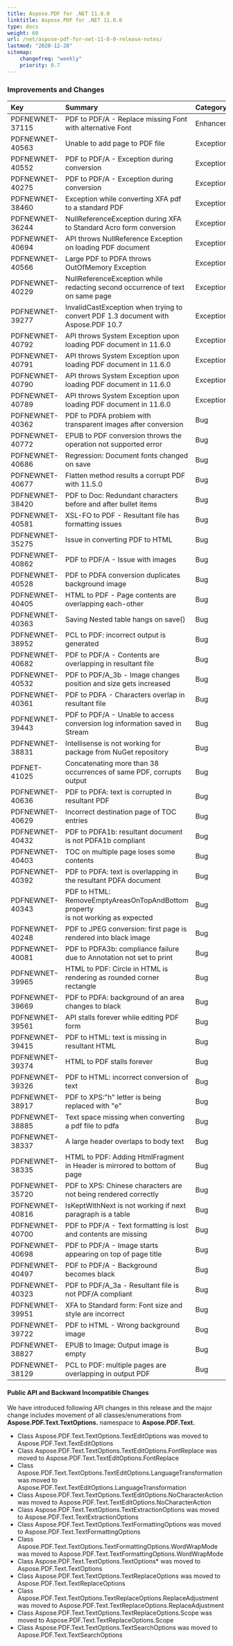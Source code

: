 ```yaml
---
title: Aspose.PDF for .NET 11.8.0
linktitle: Aspose.PDF for .NET 11.8.0
type: docs
weight: 60
url: /net/aspose-pdf-for-net-11-8-0-release-notes/
lastmod: "2020-12-28"
sitemap:
    changefreq: "weekly"
    priority: 0.7
---
```


### **Improvements and Changes**

|**Key**|**Summary**|**Category**|
| :- | :- | :- |
|PDFNEWNET-37115|PDF to PDF/A - Replace missing Font with alternative Font|Enhancement|
|PDFNEWNET-40563|Unable to add page to PDF file|Exception|
|PDFNEWNET-40552|PDF to PDF/A - Exception during conversion|Exception|
|PDFNEWNET-40275|PDF to PDF/A - Exception during conversion|Exception|
|PDFNEWNET-38460|Exception while converting XFA pdf to a standard PDF|Exception|
|PDFNEWNET-36244|NullReferenceException during XFA to Standard Acro form conversion|Exception|
|PDFNEWNET-40694|API throws NullReference Exception on loading PDF document|Exception|
|PDFNEWNET-40566|Large PDF to PDFA throws OutOfMemory Exception|Exception|
|PDFNEWNET-40229|NullReferenceException while redacting second occurrence of text on same page|Exception|
|PDFNEWNET-39277|InvalidCastException when trying to convert PDF 1.3 document with Aspose.PDF 10.7|Exception|
|PDFNEWNET-40792|API throws System Exception upon loading PDF document in 11.6.0|Exception|
|PDFNEWNET-40791|API throws System Exception upon loading PDF document in 11.6.0|Exception|
|PDFNEWNET-40790|API throws System Exception upon loading PDF document in 11.6.0|Exception|
|PDFNEWNET-40789|API throws System Exception upon loading PDF document in 11.6.0|Exception|
|PDFNEWNET-40362|PDF to PDFA problem with transparent images after conversion|Bug|
|PDFNEWNET-40772|EPUB to PDF conversion throws the operation not supported error|Bug|
|PDFNEWNET-40686|Regression: Document fonts changed on save|Bug|
|PDFNEWNET-40677|Flatten method results a corrupt PDF with 11.5.0|Bug|
|PDFNEWNET-38420|PDF to Doc: Redundant characters before and after bullet items|Bug|
|PDFNEWNET-40581|XSL-FO to PDF - Resultant file has formatting issues|Bug|
|PDFNEWNET-35275|Issue in converting PDF to HTML|Bug|
|PDFNEWNET-40862|PDF to PDF/A - Issue with images|Bug|
|PDFNEWNET-40528|PDF to PDFA conversion duplicates background image|Bug|
|PDFNEWNET-40405|HTML to PDF - Page contents are overlapping each-other|Bug|
|PDFNEWNET-40363|Saving Nested table hangs on save()|Bug|
|PDFNEWNET-38952|PCL to PDF: incorrect output is generated|Bug|
|PDFNEWNET-40682|PDF to PDF/A - Contents are overlapping in resultant file|Bug|
|PDFNEWNET-40532|PDF to PDF/A_3b - Image changes position and size gets increased|Bug|
|PDFNEWNET-40361|PDF to PDFA - Characters overlap in resultant file|Bug|
|PDFNEWNET-39443|PDF to PDF/A - Unable to access conversion log information saved in Stream|Bug|
|PDFNEWNET-38831|Intellisense is not working for package from NuGet repository|Bug|
|PDFNET-41025|Concatenating more than 38 occurrences of same PDF, corrupts output|Bug|
|PDFNEWNET-40636|PDF to PDFA: text is corrupted in resultant PDF|Bug|
|PDFNEWNET-40629|Incorrect destination page of TOC entries|Bug|
|PDFNEWNET-40432|PDF to PDFA1b: resultant document is not PDFA1b compliant|Bug|
|PDFNEWNET-40403|TOC on multiple page loses some contents|Bug|
|PDFNEWNET-40392|PDF to PDFA: text is overlapping in the resultant PDFA document|Bug|
|PDFNEWNET-40343|PDF to HTML: RemoveEmptyAreasOnTopAndBottom property <br>is not working as expected|Bug|
|PDFNEWNET-40248|PDF to JPEG conversion: first page is rendered into black image|Bug|
|PDFNEWNET-40081|PDF to PDFA3b: compliance failure due to Annotation not set to print|Bug|
|PDFNEWNET-39965|HTML to PDF: Circle in HTML is rendering as rounded corner rectangle|Bug|
|PDFNEWNET-39669|PDF to PDFA: background of an area changes to black|Bug|
|PDFNEWNET-39561|API stalls forever while editing PDF form|Bug|
|PDFNEWNET-39415|PDF to HTML: text is missing in resultant HTML|Bug|
|PDFNEWNET-39374|HTML to PDF stalls forever|Bug|
|PDFNEWNET-39326|PDF to HTML: incorrect conversion of text|Bug|
|PDFNEWNET-38917|PDF to XPS:"h" letter is being replaced with "e"|Bug|
|PDFNEWNET-38885|Text space missing when converting a pdf file to pdfa|Bug|
|PDFNEWNET-38337|A large header overlaps to body text|Bug|
|PDFNEWNET-38335|HTML to PDF: Adding HtmlFragment in Header is mirrored to bottom of page|Bug|
|PDFNEWNET-35720|PDF to XPS: Chinese characters are not being rendered correctly|Bug|
|PDFNEWNET-40816|IsKeptWithNext is not working if next paragraph is a table|Bug|
|PDFNEWNET-40700|PDF to PDF/A - Text formatting is lost and contents are missing|Bug|
|PDFNEWNET-40698|PDF to PDF/A - Image starts appearing on top of page title|Bug|
|PDFNEWNET-40497|PDF to PDF/A - Background becomes black|Bug|
|PDFNEWNET-40323|PDF to PDF/A_3a - Resultant file is not PDF/A compliant|Bug|
|PDFNEWNET-39951|XFA to Standard form: Font size and style are incorrect|Bug|
|PDFNEWNET-39722|PDF to HTML - Wrong background image|Bug|
|PDFNEWNET-38827|EPUB to Image: Output image is empty|Bug|
|PDFNEWNET-38129|PCL to PDF: multiple pages are overlapping in output PDF|Bug|
#### **Public API and Backward Incompatible Changes**
We have introduced following API changes in this release and the major change includes movement of all classes/enumerations from **Aspose.PDF.Text.TextOptions.** namespace to **Aspose.PDF.Text.**

- Class Aspose.PDF.Text.TextOptions.TextEditOptions was moved to Aspose.PDF.Text.TextEditOptions
- Class Aspose.PDF.Text.TextOptions.TextEditOptions.FontReplace was moved to Aspose.PDF.Text.TextEditOptions.FontReplace
- Class Aspose.PDF.Text.TextOptions.TextEditOptions.LanguageTransformation was moved to Aspose.PDF.Text.TextEditOptions.LanguageTransformation
- Class Aspose.PDF.Text.TextOptions.TextEditOptions.NoCharacterAction was moved to Aspose.PDF.Text.TextEditOptions.NoCharacterAction
- Class Aspose.PDF.Text.TextOptions.TextExtractionOptions was moved to Aspose.PDF.Text.TextExtractionOptions
- Class Aspose.PDF.Text.TextOptions.TextFormattingOptions was moved to Aspose.PDF.Text.TextFormattingOptions
- Class Aspose.PDF.Text.TextOptions.TextFormattingOptions.WordWrapMode was moved to Aspose.PDF.Text.TextFormattingOptions.WordWrapMode
- Class Aspose.PDF.Text.TextOptions.TextOptions* was moved to Aspose.PDF.Text.TextOptions
- Class Aspose.PDF.Text.TextOptions.TextReplaceOptions was moved to Aspose.PDF.Text.TextReplaceOptions
- Class Aspose.PDF.Text.TextOptions.TextReplaceOptions.ReplaceAdjustment was moved to Aspose.PDF.Text.TextReplaceOptions.ReplaceAdjustment
- Class Aspose.PDF.Text.TextOptions.TextReplaceOptions.Scope was moved to Aspose.PDF.Text.TextReplaceOptions.Scope
- Class Aspose.PDF.Text.TextOptions.TextSearchOptions was moved to Aspose.PDF.Text.TextSearchOptions
